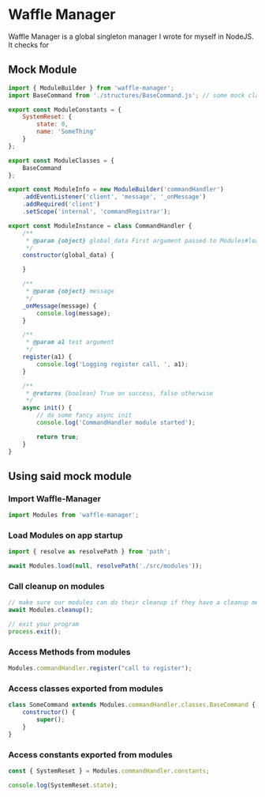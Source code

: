 # Waffle Manager

Waffle Manager is a global singleton manager I wrote for myself in NodeJS.
It checks for 

## Mock Module

```js
import { ModuleBuilder } from 'waffle-manager';
import BaseCommand from './structures/BaseCommand.js'; // some mock class that we'd like to expose

export const ModuleConstants = {
    SystemReset: {
        state: 0,
        name: 'SomeThing'
    }
};

export const ModuleClasses = {
    BaseCommand
};

export const ModuleInfo = new ModuleBuilder('commandHandler')
    .addEventListener('client', 'message', '_onMessage')
    .addRequired('client')
    .setScope('internal', 'commandRegistrar');

export const ModuleInstance = class CommandHandler {
    /**
     * @param {object} global_data First argument passed to Modules#load() 
     */
    constructor(global_data) {

    }

    /**
     * @param {object} message  
     */
    _onMessage(message) {
        console.log(message);
    }

    /**
     * @param a1 test argument 
     */
    register(a1) {
        console.log('Logging register call, ', a1);
    }

    /**
     * @returns {boolean} True on success, false otherwise 
     */
    async init() {
        // do some fancy async init
        console.log('CommandHandler module started');

        return true;
    }
}
```

## Using said mock module

### Import Waffle-Manager
```js
import Modules from 'waffle-manager';
```

### Load Modules on app startup
```js
import { resolve as resolvePath } from 'path';

await Modules.load(null, resolvePath('./src/modules'));
```

### Call cleanup on modules
```js
// make sure our modules can do their cleanup if they have a cleanup method
await Modules.cleanup();

// exit your program
process.exit();
```

### Access Methods from modules

```js
Modules.commandHandler.register("call to register");
```

### Access classes exported from modules

```js
class SomeCommand extends Modules.commandHandler.classes.BaseCommand {
    constructor() {
        super();
    }
}
```

### Access constants exported from modules

```js
const { SystemReset } = Modules.commandHandler.constants;

console.log(SystemReset.state);
```